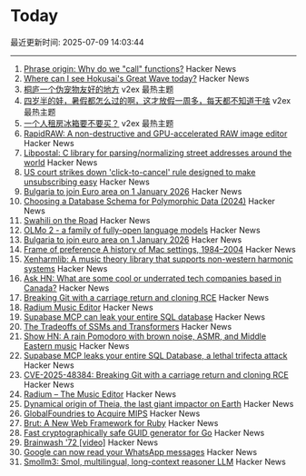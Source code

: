 # Today

最近更新时间: 2025-07-09 14:03:44

--- 
1. [Phrase origin: Why do we "call" functions?](https://quuxplusone.github.io/blog/2025/04/04/etymology-of-call/) Hacker News
2. [Where can I see Hokusai's Great Wave today?](https://greatwavetoday.com/) Hacker News
3. [桐庐一个伪宠物友好的地方](https://www.v2ex.com/t/1143901) v2ex 最热主题
4. [四岁半的娃，暑假都怎么过的啊，这才放假一周多，每天都不知道干啥](https://www.v2ex.com/t/1143893) v2ex 最热主题
5. [一个人租房冰箱要不要买？](https://www.v2ex.com/t/1143890) v2ex 最热主题
6. [RapidRAW: A non-destructive and GPU-accelerated RAW image editor](https://github.com/CyberTimon/RapidRAW) Hacker News
7. [Libpostal: C library for parsing/normalizing street addresses around the world](https://github.com/openvenues/libpostal) Hacker News
8. [US court strikes down 'click-to-cancel' rule designed to make unsubscribing easy](https://www.theguardian.com/us-news/2025/jul/08/court-click-to-cancel-ruling) Hacker News
9. [Bulgaria to join Euro area on 1 January 2026](https://www.ecb.europa.eu//press/pr/date/2025/html/ecb.pr250708~b9676a9fa8.en.html) Hacker News
10. [Choosing a Database Schema for Polymorphic Data (2024)](https://www.dolthub.com/blog/2024-06-25-polymorphic-associations/) Hacker News
11. [Swahili on the Road](https://www.historytoday.com/archive/behind-times/swahili-road) Hacker News
12. [OLMo 2 - a family of fully-open language models](https://allenai.org/olmo) Hacker News
13. [Bulgaria to join euro area on 1 January 2026](https://www.ecb.europa.eu//press/pr/date/2025/html/ecb.pr250708~b9676a9fa8.en.html) Hacker News
14. [Frame of preference A history of Mac settings, 1984–2004](https://aresluna.org/frame-of-preference/) Hacker News
15. [Xenharmlib: A music theory library that supports non-western harmonic systems](https://xenharmlib.readthedocs.io/en/latest/) Hacker News
16. [Ask HN: What are some cool or underrated tech companies based in Canada?](https://news.ycombinator.com/item?id=44503952) Hacker News
17. [Breaking Git with a carriage return and cloning RCE](https://dgl.cx/2025/07/git-clone-submodule-cve-2025-48384) Hacker News
18. [Radium Music Editor](http://users.notam02.no/~kjetism/radium/) Hacker News
19. [Supabase MCP can leak your entire SQL database](https://www.generalanalysis.com/blog/supabase-mcp-blog) Hacker News
20. [The Tradeoffs of SSMs and Transformers](https://goombalab.github.io/blog/2025/tradeoffs/) Hacker News
21. [Show HN: A rain Pomodoro with brown noise, ASMR, and Middle Eastern music](https://forgetoolz.com/rain-pomodoro) Hacker News
22. [Supabase MCP leaks your entire SQL Database, a lethal trifecta attack](https://simonwillison.net/2025/Jul/6/supabase-mcp-lethal-trifecta/) Hacker News
23. [CVE-2025-48384: Breaking Git with a carriage return and cloning RCE](https://dgl.cx/2025/07/git-clone-submodule-cve-2025-48384) Hacker News
24. [Radium – The Music Editor](http://users.notam02.no/~kjetism/radium/) Hacker News
25. [Dynamical origin of Theia, the last giant impactor on Earth](https://arxiv.org/abs/2507.01826) Hacker News
26. [GlobalFoundries to Acquire MIPS](https://mips.com/press-releases/gf-mips/) Hacker News
27. [Brut: A New Web Framework for Ruby](https://naildrivin5.com/blog/2025/07/08/brut-a-new-web-framework-for-ruby.html) Hacker News
28. [Fast cryptographically safe GUID generator for Go](https://github.com/sdrapkin/guid) Hacker News
29. [Brainwash '72 [video]](https://archive.org/details/Brainwash72) Hacker News
30. [Google can now read your WhatsApp messages](https://www.neowin.net/guides/google-can-now-read-your-whatsapp-messages-heres-how-to-stop-it/) Hacker News
31. [Smollm3: Smol, multilingual, long-context reasoner LLM](https://huggingface.co/blog/smollm3) Hacker News
